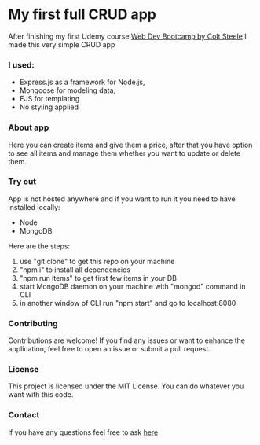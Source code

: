 # My first full CRUD app

After finishing my first Udemy course [Web Dev Bootcamp by Colt Steele](https://www.udemy.com/share/101W923@ffVioDWE0kJsW8w3tOPqJm6S-nZ_5A6JZvZVPXwSb3lfBxMktZKwSc5xWaNeT-aZLw==/)
I made this very simple CRUD app

### I used:

- Express.js as a framework for Node.js,
- Mongoose for modeling data,
- EJS for templating
- No styling applied

### About app

Here you can create items and give them a price, after that you have option to see all items and manage them whether you want to update or delete them.

### Try out

App is not hosted anywhere and if you want to run it you need to have installed locally:

- Node
- MongoDB

Here are the steps:

1. use "git clone" to get this repo on your machine
1. "npm i" to install all dependencies
1. "npm run items" to get first few items in your DB
1. start MongoDB daemon on your machine with "mongod" command in CLI
1. in another window of CLI run "npm start" and go to localhost:8080

### Contributing

Contributions are welcome! If you find any issues or want to enhance the application, feel free to open an issue or submit a pull request.

### License

This project is licensed under the MIT License.
You can do whatever you want with this code.

### Contact

If you have any questions feel free to ask [here](https://www.weblifesupport.com/)
